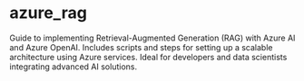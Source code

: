 # azure_rag
Guide to implementing Retrieval-Augmented Generation (RAG) with Azure AI and Azure OpenAI. Includes scripts and steps for setting up a scalable architecture using Azure services. Ideal for developers and data scientists integrating advanced AI solutions.
